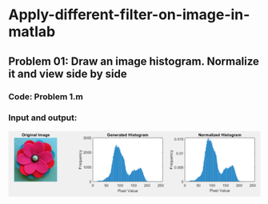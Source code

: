 # Apply-different-filter-on-image-in-matlab
## Problem 01: Draw an image histogram. Normalize it and view side by side
### Code: Problem 1.m
### Input and output: 
<img align="center" src="https://github.com/saif-ahammod/Apply-different-filter-on-image-in-matlab/blob/main/Filter%20Demo/p1.png">
